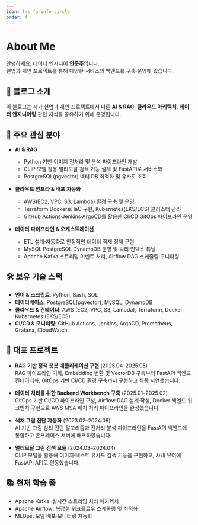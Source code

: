 ```yaml
---
icon: fas fa-info-circle
order: 4
---
```


# About Me

안녕하세요, 데이터 엔지니어 **안문주**입니다.  
현업과 개인 프로젝트를 통해 다양한 서비스의 백엔드를 구축·운영해 왔습니다.

## 🚀 블로그 소개
이 블로그는 제가 현업과 개인 프로젝트에서 다룬 **AI & RAG**, **클라우드 아키텍처**, **데이터 엔지니어링** 관련 지식을 공유하기 위해 운영됩니다.

## 🎯 주요 관심 분야

- **AI & RAG**  
  - Python 기반 이미지 전처리 및 분석 파이프라인 개발  
  - CLIP 모델 활용 멀티모달 검색 기능 설계 및 FastAPI로 서비스화  
  - PostgreSQL(pgvector) 벡터 DB 최적화 및 유사도 조회  

- **클라우드 인프라 & 배포 자동화**  
  - AWS(EC2, VPC, S3, Lambda) 환경 구축 및 운영
  - Terraform·Docker로 IaC 구현, Kubernetes(EKS/ECS) 클러스터 관리  
  - GitHub Actions·Jenkins·ArgoCD를 활용한 CI/CD·GitOps 파이프라인 운영  

- **데이터 파이프라인 & 오케스트레이션**  
  - ETL 설계·자동화로 안정적인 데이터 적재·정제 구현
  - MySQL·PostgreSQL·DynamoDB 운영 및 쿼리·인덱스 튜닝  
  - Apache Kafka 스트리밍 이벤트 처리, Airflow DAG 스케줄링·모니터링  

## 🛠️ 보유 기술 스택
- **언어 & 스크립트**: Python, Bash, SQL  
- **데이터베이스**: PostgreSQL(pgvector), MySQL, DynamoDB  
- **클라우드 & 컨테이너**: AWS (EC2, VPC, S3, Lambda), Terraform, Docker, Kubernetes (EKS/ECS)  
- **CI/CD & 모니터링**: GitHub Actions, Jenkins, ArgoCD, Prometheus, Grafana, CloudWatch  

## 📂 대표 프로젝트
- **RAG 기반 정책 챗봇 애플리케이션 구현** (2025.04–2025.05)  
  RAG 파이프라인 기획, Embedding 변환 및 VectorDB 구축부터 FastAPI 백엔드 컨테이너화, GitOps 기반 CI/CD 환경 구축까지 구현하고 최종 시연했습니다.  

- **데이터 처리를 위한 Backend Workbench 구축** (2025.01–2025.02)  
  GitOps 기반 CI/CD 파이프라인 구성, Airflow DAG 설계·작성, Docker 백엔드 워크벤치 구현으로 AWS MSA 배치 처리 파이프라인을 완성했습니다. 

- **색채 그림 진단 자동화** (2023.02–2024.08)  
  AI 기반 그림 심리 진단 알고리즘과 전처리·분석 파이프라인을 FastAPI 백엔드에 통합하고 온프레미스 서버에 배포하였습니다.

- **멀티모달 그림 검색 모듈** (2024.03–2024.04)  
  CLIP 모델을 활용해 이미지·텍스트 유사도 검색 기능을 구현하고, 사내 뷰어에 FastAPI API로 연동했습니다.

## 📚 현재 학습 중
- Apache Kafka: 실시간 스트리밍 처리 아키텍처  
- Apache Airflow: 복잡한 워크플로우 스케줄링 및 최적화  
- MLOps: 모델 배포·모니터링 자동화
